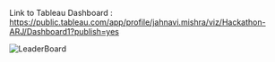 Link to Tableau Dashboard : https://public.tableau.com/app/profile/jahnavi.mishra/viz/Hackathon-ARJ/Dashboard1?publish=yes

![LeaderBoard](https://github.com/rahuld00/End_to_End_Data_Hackathon/assets/85677336/cb275600-18c2-4d8a-ae94-61d5617d6a3f)
